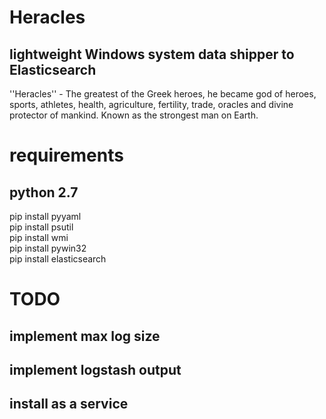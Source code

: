 # Heracles
## lightweight Windows system data shipper to Elasticsearch

''Heracles'' - The greatest of the Greek heroes, he became god of heroes, sports, athletes, health, agriculture, fertility, trade, oracles and divine protector of mankind. Known as the strongest man on Earth.

# requirements
## python 2.7
pip install pyyaml<br/>
pip install psutil<br/>
pip install wmi<br/>
pip install pywin32<br/>
pip install elasticsearch<br/>

# TODO
## implement max log size
## implement logstash output
## install as a service

